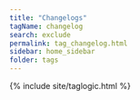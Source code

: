 ```yaml
---
title: "Changelogs"
tagName: changelog
search: exclude
permalink: tag_changelog.html
sidebar: home_sidebar
folder: tags
---
```

{% include site/taglogic.html %}
